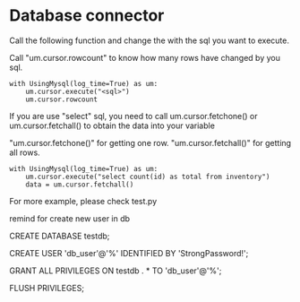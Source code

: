 # Database connector

Call the following function and change the <sql> with the sql you want to execute.

Call "um.cursor.rowcount" to know how many rows have changed by you sql.

    with UsingMysql(log_time=True) as um:
        um.cursor.execute("<sql>")
        um.cursor.rowcount

If you are use "select" sql, you need to call um.cursor.fetchone() or um.cursor.fetchall() to obtain the data into your variable

"um.cursor.fetchone()" for getting one row.
"um.cursor.fetchall()" for getting all rows.

    with UsingMysql(log_time=True) as um:
        um.cursor.execute("select count(id) as total from inventory")
        data = um.cursor.fetchall()

For more example, please check test.py




remind for create new user in db

CREATE DATABASE testdb;

CREATE USER 'db_user'@'%' IDENTIFIED BY 'StrongPassword!';

GRANT ALL PRIVILEGES ON testdb . * TO 'db_user'@'%';

FLUSH PRIVILEGES;